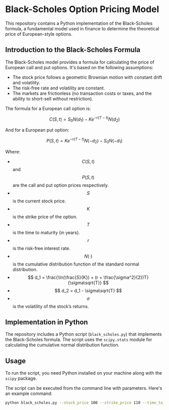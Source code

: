 # Black-Scholes Option Pricing Model

This repository contains a Python implementation of the Black-Scholes formula, a fundamental model used in finance to determine the theoretical price of European-style options.

## Introduction to the Black-Scholes Formula

The Black-Scholes model provides a formula for calculating the price of European call and put options. It's based on the following assumptions:
- The stock price follows a geometric Brownian motion with constant drift and volatility.
- The risk-free rate and volatility are constant.
- The markets are frictionless (no transaction costs or taxes, and the ability to short-sell without restriction).

The formula for a European call option is:

$$
C(S, t) = S_0 N(d_1) - K e^{-r(T-t)} N(d_2)
$$

And for a European put option:

$$
P(S, t) = K e^{-r(T-t)} N(-d_2) - S_0 N(-d_1)
$$

Where:
- $$ C(S, t) $$ and $$ P(S, t) $$ are the call and put option prices respectively.
- $$ S $$ is the current stock price.
- $$ K $$ is the strike price of the option.
- $$ T $$ is the time to maturity (in years).
- $$ r $$ is the risk-free interest rate.
- $$ N(\cdot) $$ is the cumulative distribution function of the standard normal distribution.
- $$ d_1 = \frac{\ln(\frac{S}{K}) + (r + \frac{\sigma^2}{2})T}{\sigma\sqrt{T}} $$
- $$ d_2 = d_1 - \sigma\sqrt{T} $$
- $$ \sigma $$ is the volatility of the stock’s returns.

## Implementation in Python

The repository includes a Python script (`black_scholes.py`) that implements the Black-Scholes formula. The script uses the `scipy.stats` module for calculating the cumulative normal distribution function.

## Usage

To run the script, you need Python installed on your machine along with the `scipy` package.

The script can be executed from the command line with parameters. Here's an example command:

```bash
python black_scholes.py --stock_price 100 --strike_price 110 --time_to_expiration 1 --risk_free_rate 0.05 --volatility 0.2 --option_type call
````

